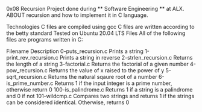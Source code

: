 0x08 Recursion
Project done during ** Software Engineering ** at ALX. ABOUT recursion and how to implement it in C language.

Technologies
C files are compiled using gcc
C files are written according to the betty standard
Tested on Ubuntu 20.04 LTS
Files
All of the following files are programs written in C:

Filename	Description
0-puts_recursion.c	Prints a string
1-print_rev_recursion.c	Prints a string in reverse
2-strlen_recursion.c	Returns the length of a string
3-factorial.c	Returns the factorial of a given number
4-pow_recursion.c	Returns the value of x raised to the power of y
5-sqrt_recursion.c	Returns the natural sqaure root of a number
6-is_prime_number.c	Returns 1 if the input integer is a prime number, otherwise return 0
100-is_palindrome.c	Returns 1 if a string is a palindrome and 0 if not
101-wildcmp.c	Compares two strings and returns 1 if the strings can be considered identical. Otherwise, returns 0
